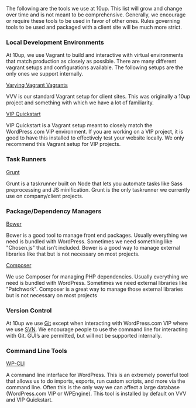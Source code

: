 The following are the tools we use at 10up. This list will grow and change over time and is not meant to be comprehensive. Generally, we encourage or require these tools to be used in favor of other ones. Rules governing tools to be used and packaged with a client site will be much more strict.

### Local Development Environments

At 10up, we use Vagrant to build and interactive with virtual environments that match production as closely as possible. There are many different vagrant setups and configurations available. The following setups are the only ones we support internally.

[Varying Vagrant Vagrants](https://github.com/Varying-Vagrant-Vagrants/VVV)

VVV is our standard Vagrant setup for client sites. This was originally a 10up project and something with which we have a lot of familiarity.

[VIP Quickstart](https://github.com/Automattic/vip-quickstart)

VIP Quickstart is a Vagrant setup meant to closely match the WordPress.com VIP environment. If you are working on a VIP project, it is good to have this installed to effectively test your website locally. We only recommend this Vagrant setup for VIP projects.

### Task Runners

[Grunt](http://gruntjs.com/)

Grunt is a taskrunner built on Node that lets you automate tasks like Sass preprocessing and JS minification. Grunt is the only taskrunner we currently use on company/client projects.

### Package/Dependency Managers

[Bower](http://bower.io/)

Bower is a good tool to manage front end packages. Usually everything we need is bundled with WordPress. Sometimes we need something like "Chosen.js" that isn’t included. Bower is a good way to manage external libraries like that but is not necessary on most projects.

[Composer](https://getcomposer.org)

We use Composer for managing PHP dependencies. Usually everything we need is bundled with WordPress. Sometimes we need external libraries like "Patchwork". Composer is a great way to manage those external libraries but is not necessary on most projects

### Version Control

At 10up we use [Git](http://git-scm.com) except when interacting with WordPress.com VIP where we use [SVN](https://subversion.apache.org/). We encourage people to use the command line for interacting with Git. GUI’s are permitted, but will not be supported internally.

### Command Line Tools

[WP-CLI](http://wp-cli.org)

A command line interface for WordPress. This is an extremely powerful tool that allows us to do imports, exports, run custom scripts, and more via the command line. Often this is the only way we can affect a large database (WordPress.com VIP or WPEngine). This tool is installed by default on VVV and VIP Quickstart.


